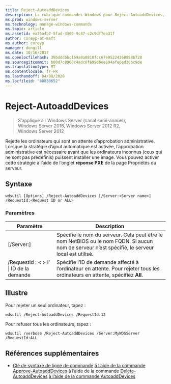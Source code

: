 ```yaml
---
title: Reject-AutoaddDevices
description: La rubrique commandes Windows pour Reject-AutoaddDevices, qui rejette les ordinateurs qui sont en attente d’approbation administrative.
ms.prod: windows-server
ms.technology: manage-windows-commands
ms.topic: article
ms.assetid: ea25a4b2-5fad-4360-9c47-c2c9df7ea31f
author: coreyp-at-msft
ms.author: coreyp
manager: dongill
ms.date: 10/16/2017
ms.openlocfilehash: 39bdddbbc169a0a0810fcc67e95224360858b728
ms.sourcegitcommit: b00d7c8968c4adc8f699dbee694afe6ed36bc9de
ms.translationtype: MT
ms.contentlocale: fr-FR
ms.lasthandoff: 04/08/2020
ms.locfileid: "80830652"
---
```

# <a name="reject-autoadddevices"></a>Reject-AutoaddDevices

>S’applique à : Windows Server (canal semi-annuel), Windows Server 2016, Windows Server 2012 R2, Windows Server 2012

Rejette les ordinateurs qui sont en attente d’approbation administrative. Lorsque la stratégie d’ajout automatique est activée, l’approbation administrative est nécessaire avant que les ordinateurs inconnus (ceux qui ne sont pas prédéfinis) puissent installer une image. Vous pouvez activer cette stratégie à l’aide de l’onglet **réponse PXE** de la page Propriétés du serveur.
## <a name="syntax"></a>Syntaxe
```
wdsutil [Options] /Reject-AutoaddDevices [/Server:<Server name>] /RequestId:<Request ID or ALL>
```
### <a name="parameters"></a>Paramètres
|Paramètre|Description|
|-------|--------|
|[/Server:<Server name>]|Spécifie le nom du serveur. Cela peut être le nom NetBIOS ou le nom FQDN. Si aucun nom de serveur n’est spécifié, le serveur local est utilisé.|
|/RequestId : < > l' &#124; ID de la demande|Spécifie l’ID de demande affecté à l’ordinateur en attente. Pour rejeter tous les ordinateurs en attente, spécifiez **All**.|
## <a name="examples"></a><a name=BKMK_examples></a>Illustre
Pour rejeter un seul ordinateur, tapez :
```
wdsutil /Reject-AutoaddDevices /RequestId:12
```
Pour refuser tous les ordinateurs, tapez :
```
wdsutil /verbose /Reject-AutoaddDevices /Server:MyWDSServer /RequestId:ALL
```
## <a name="additional-references"></a>Références supplémentaires
- [Clé de syntaxe de ligne de commande](command-line-syntax-key.md)
[à l’aide de la commande Approve-AutoaddDevices](using-the-approve-autoadddevices-command.md)
à l’aide de la commande [Delete-AutoaddDevices](using-the-delete-autoadddevices-command.md)
[à l’aide de la commande AutoaddDevices](using-the-get-autoadddevices-command.md)
